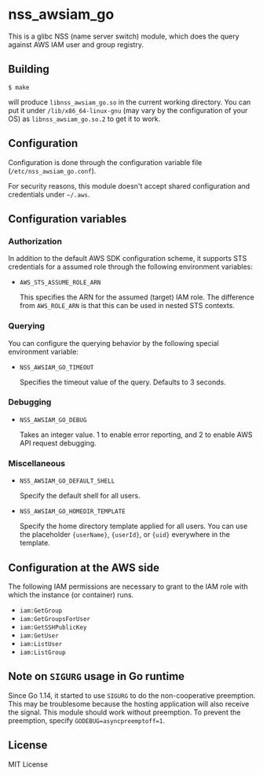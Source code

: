 # nss_awsiam_go

This is a glibc NSS (name server switch) module, which does the query against AWS IAM user and group registry.

## Building

```
$ make
```

will produce `libnss_awsiam_go.so` in the current working directory.  You can put it under `/lib/x86_64-linux-gnu` (may vary by the configuration of your OS) as `libnss_awsiam_go.so.2` to get it to work.

## Configuration

Configuration is done through the configuration variable file (`/etc/nss_awsiam_go.conf`).

For security reasons, this module doesn't accept shared configuration and credentials under `~/.aws`.

## Configuration variables

### Authorization

In addition to the default AWS SDK configuration scheme, it supports STS credentials for a assumed role through the following environment variables:

* `AWS_STS_ASSUME_ROLE_ARN`

  This specifies the ARN for the assumed (target) IAM role. The difference from `AWS_ROLE_ARN` is that this can be used in nested STS contexts.

### Querying

You can configure the querying behavior by the following special environment variable:

* `NSS_AWSIAM_GO_TIMEOUT`

    Specifies the timeout value of the query. Defaults to 3 seconds.

### Debugging

* `NSS_AWSIAM_GO_DEBUG`

    Takes an integer value. 1 to enable error reporting, and 2 to enable AWS API request debugging.

### Miscellaneous

* `NSS_AWSIAM_GO_DEFAULT_SHELL`

    Specify the default shell for all users.

* `NSS_AWSIAM_GO_HOMEDIR_TEMPLATE`

    Specify the home directory template applied for all users.  You can use the placeholder `{userName}`, `{userId}`, or `{uid}` everywhere in the template.

## Configuration at the AWS side

The following IAM permissions are necessary to grant to the IAM role with which the instance (or container) runs.

* `iam:GetGroup`
* `iam:GetGroupsForUser`
* `iam:GetSSHPublicKey`
* `iam:GetUser`
* `iam:ListUser`
* `iam:ListGroup`

## Note on `SIGURG` usage in Go runtime

Since Go 1.14, it started to use `SIGURG` to do the non-cooperative preemption. This may be troublesome because the hosting application will also receive the signal. This module should work without preemption. To prevent the preemption, specify `GODEBUG=asyncpreemptoff=1`.

## License

MIT License
